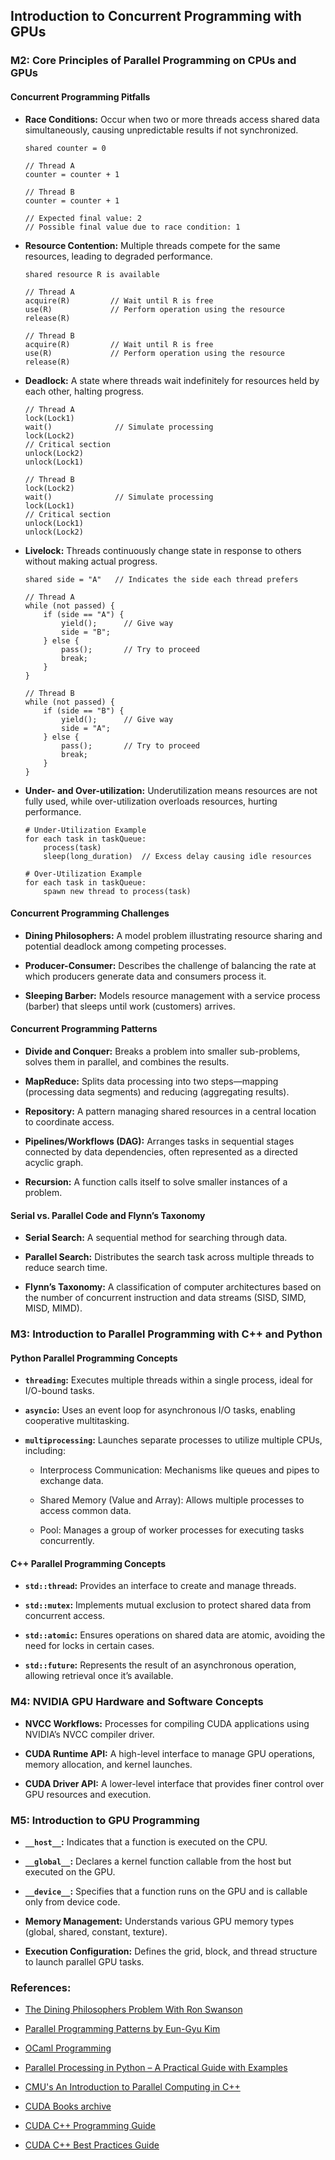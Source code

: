 ## Introduction to Concurrent Programming with GPUs

### M2: Core Principles of Parallel Programming on CPUs and GPUs

#### Concurrent Programming Pitfalls

- **Race Conditions:** Occur when two or more threads access shared data
  simultaneously, causing unpredictable results if not synchronized. 

  ```pseudocode
  shared counter = 0

  // Thread A
  counter = counter + 1

  // Thread B
  counter = counter + 1

  // Expected final value: 2
  // Possible final value due to race condition: 1
  ```

- **Resource Contention:** Multiple threads compete for the same resources,
   leading to degraded performance.

  ```  
  shared resource R is available

  // Thread A
  acquire(R)         // Wait until R is free
  use(R)             // Perform operation using the resource
  release(R)

  // Thread B
  acquire(R)         // Wait until R is free
  use(R)             // Perform operation using the resource
  release(R)
  ```

- **Deadlock:** A state where threads wait indefinitely for resources held by
  each other, halting progress.

  ```
  // Thread A
  lock(Lock1)
  wait()              // Simulate processing
  lock(Lock2)
  // Critical section
  unlock(Lock2)
  unlock(Lock1)

  // Thread B
  lock(Lock2)
  wait()              // Simulate processing
  lock(Lock1)
  // Critical section
  unlock(Lock1)
  unlock(Lock2)
  ```

- **Livelock:** Threads continuously change state in response to others without
  making actual progress.

  ```
  shared side = "A"   // Indicates the side each thread prefers

  // Thread A
  while (not passed) {
      if (side == "A") {
          yield();      // Give way
          side = "B";
      } else {
          pass();       // Try to proceed
          break;
      }
  }

  // Thread B
  while (not passed) {
      if (side == "B") {
          yield();      // Give way
          side = "A";
      } else {
          pass();       // Try to proceed
          break;
      }
  }
  ```

- **Under- and Over-utilization:** Underutilization means resources are not
  fully used, while over-utilization overloads resources, hurting performance.

  ```
  # Under-Utilization Example
  for each task in taskQueue:
      process(task)
      sleep(long_duration)  // Excess delay causing idle resources

  # Over-Utilization Example
  for each task in taskQueue:
      spawn new thread to process(task)
  ```

#### Concurrent Programming Challenges

- **Dining Philosophers:** A model problem illustrating resource sharing and
  potential deadlock among competing processes.

- **Producer-Consumer:** Describes the challenge of balancing the rate at which
  producers generate data and consumers process it.

- **Sleeping Barber:** Models resource management with a service process
  (barber) that sleeps until work (customers) arrives.
  
#### Concurrent Programming Patterns

- **Divide and Conquer:** Breaks a problem into smaller sub-problems, solves
  them in parallel, and combines the results.

- **MapReduce:** Splits data processing into two steps—mapping (processing data
  segments) and reducing (aggregating results).

- **Repository:** A pattern managing shared resources in a central location to
  coordinate access.

- **Pipelines/Workflows (DAG):** Arranges tasks in sequential stages connected
  by data dependencies, often represented as a directed acyclic graph.

- **Recursion:** A function calls itself to solve smaller instances of a
  problem.

#### Serial vs. Parallel Code and Flynn’s Taxonomy

- **Serial Search:** A sequential method for searching through data.

- **Parallel Search:** Distributes the search task across multiple threads to
  reduce search time.

- **Flynn’s Taxonomy:** A classification of computer architectures based on the
  number of concurrent instruction and data streams (SISD, SIMD, MISD, MIMD).

### M3: Introduction to Parallel Programming with C++ and Python

#### Python Parallel Programming Concepts

- **`threading`:** Executes multiple threads within a single process, ideal for I/O-bound tasks.

- **`asyncio`:** Uses an event loop for asynchronous I/O tasks, enabling cooperative multitasking.

- **`multiprocessing`:** Launches separate processes to utilize multiple CPUs, including:
  
  - Interprocess Communication: Mechanisms like queues and pipes to exchange data.

  - Shared Memory (Value and Array): Allows multiple processes to access common data.

  - Pool: Manages a group of worker processes for executing tasks concurrently.


#### C++ Parallel Programming Concepts

- **`std::thread`:** Provides an interface to create and manage threads.

- **`std::mutex`:** Implements mutual exclusion to protect shared data from
  concurrent access.

- **`std::atomic`:** Ensures operations on shared data are atomic, avoiding the
  need for locks in certain cases.

- **`std::future`:** Represents the result of an asynchronous operation,
  allowing retrieval once it’s available.

### M4: NVIDIA GPU Hardware and Software Concepts

- **NVCC Workflows:** Processes for compiling CUDA applications using NVIDIA’s NVCC compiler driver.

- **CUDA Runtime API:** A high-level interface to manage GPU operations, memory allocation, and kernel launches.

- **CUDA Driver API:** A lower-level interface that provides finer control over GPU resources and execution.


### M5: Introduction to GPU Programming

- **`__host__`:** Indicates that a function is executed on the CPU.

- **`__global__`:** Declares a kernel function callable from the host but executed on the GPU.

- **`__device__`:** Specifies that a function runs on the GPU and is callable only from device code.

- **Memory Management:** Understands various GPU memory types (global, shared, constant, texture).

- **Execution Configuration:** Defines the grid, block, and thread structure to launch parallel GPU tasks.

### References:

- [The Dining Philosophers Problem With Ron Swanson](https://www.adit.io/posts/2013-05-11-The-Dining-Philosophers-Problem-With-Ron-Swanson.html)

- [Parallel Programming Patterns by Eun-Gyu Kim](https://snir.cs.illinois.edu/patterns/patterns.pdf)

- [OCaml Programming](https://cs3110.github.io/textbook/cover.html)

- [Parallel Processing in Python – A Practical Guide with Examples](https://www.machinelearningplus.com/python/parallel-processing-python/)

- [CMU's An Introduction to Parallel Computing in C++](https://www.cs.cmu.edu/afs/cs/academic/class/15210-f18/www/pasl.html)

- [CUDA Books archive](https://developer.nvidia.com/cuda-books-archive)

- [CUDA C++ Programming Guide](https://docs.nvidia.com/cuda/cuda-c-programming-guide/)

- [CUDA C++ Best Practices Guide](https://docs.nvidia.com/cuda/cuda-c-best-practices-guide/)
